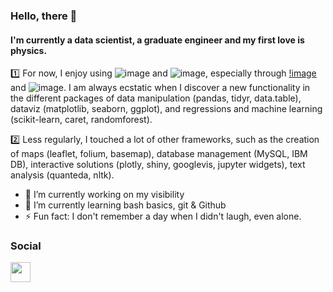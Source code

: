 ### Hello, there 👋

#### I'm currently a data scientist, a graduate engineer and my first love is physics.  
1️⃣ For now, I enjoy using ![image](https://img.shields.io/badge/-R-276DC3?logo=R&logoColor=white) and ![image](https://img.shields.io/badge/-Python-%233776AB?logo=python&logoColor=white), especially through [!image](https://img.shields.io/badge/-R-276DC3?logo=R&logoColor=white) and ![image](https://img.shields.io/badge/-Jupyter_Notebook-F37626?logo=jupyter&logoColor=white). I am always ecstatic when I discover a new functionality in the different packages of data manipulation (pandas, tidyr, data.table), dataviz (matplotlib, seaborn, ggplot), and regressions and machine learning (scikit-learn, caret, randomforest).

2️⃣ Less regularly, I touched a lot of other frameworks, such as the creation of maps (leaflet, folium, basemap), database management (MySQL, IBM DB), interactive solutions (plotly, shiny, googlevis, jupyter widgets), text analysis (quanteda, nltk).

- 🔭 I’m currently working on my visibility
- 🌱 I’m currently learning bash basics, git & Github
- ⚡ Fun fact: I don't remember a day when I didn't laugh, even alone.

### Social

[<img height="32" width="32" src="https://unpkg.com/simple-icons@v4/icons/twitter.svg" />](https://twitter.com/vanAkim_ee)
